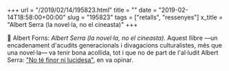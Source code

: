 +++
url = "/2019/02/14/195823.html"
title = ""
date = "2019-02-14T18:58:00+00:00"
slug = "195823"
tags = ["retalls", "ressenyes"]
x_title = "Albert Serra (la novel·la, no el cineasta)"
+++

📖 Albert Forns: *Albert Serra (la novel·la, no el cineasta)*. Aquest llibre —un encadenament d'acudits generacionals i divagacions culturalistes, més que una novel·la— va tenir bona acollida, tot i que no de part de l'al·ludit Albert Serra: ["No té finor ni lucidesa"](https://play.ara.cat/Lartista-barrejar-se-realitat-damunt-missio-albert_serra_0_1063693658.html), en va opinar.

